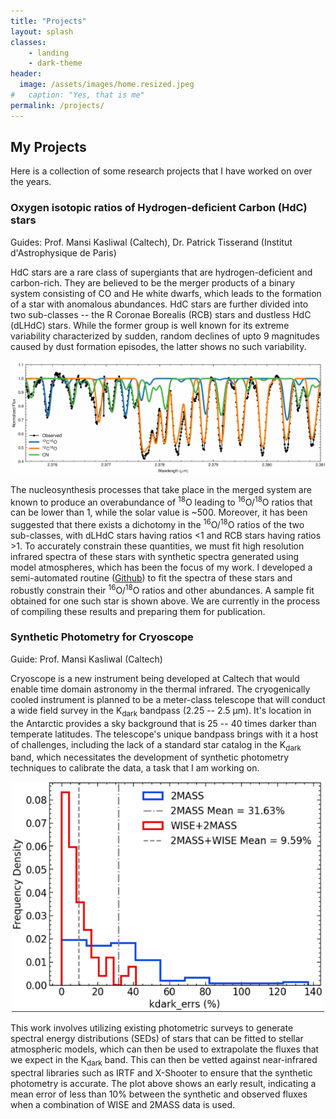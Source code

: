 ```yaml
---
title: "Projects"
layout: splash
classes: 
    - landing
    - dark-theme
header:
  image: /assets/images/home.resized.jpeg
#   caption: "Yes, that is me"
permalink: /projects/
---
```


## My Projects

Here is a collection of some research projects that I have worked on over the years.

### Oxygen isotopic ratios of Hydrogen-deficient Carbon (HdC) stars
Guides: Prof. Mansi Kasliwal (Caltech), Dr. Patrick Tisserand (Institut d'Astrophysique de Paris)

HdC stars are a rare class of supergiants that are hydrogen-deficient and carbon-rich. They are believed to be the merger products of a binary system consisting of CO and He white dwarfs, which leads to the formation of a star with anomalous abundances. HdC stars are further divided into two sub-classes -- the R Coronae Borealis (RCB) stars and dustless HdC (dLHdC) stars. While the former group is well known for its extreme variability characterized by sudden, random declines of upto 9 magnitudes caused by dust formation episodes, the latter shows no such variability. 

<p align="center">
  <img src="/assets/images/hdc.png" alt="fit" width="800px">
</p>

The nucleosynthesis processes that take place in the merged system are known to produce an overabundance of <sup>18</sup>O leading to <sup>16</sup>O/<sup>18</sup>O ratios that can be lower than 1, while the solar value is ~500. Moreover, it has been suggested that there exists a dichotomy in the <sup>16</sup>O/<sup>18</sup>O ratios of the two sub-classes, with dLHdC stars having ratios <1 and RCB stars having ratios >1. To accurately constrain these quantities, we must fit high resolution infrared spectra of these stars with synthetic spectra generated using model atmospheres, which has been the focus of my work. I developed a semi-automated routine ([Github](https://github.com/advaitmehla/TSFitPy)) to fit the spectra of these stars and robustly constrain their <sup>16</sup>O/<sup>18</sup>O ratios and other abundances. A sample fit obtained for one such star is shown above. We are currently in the process of compiling these results and preparing them for publication.

### Synthetic Photometry for Cryoscope
Guide: Prof. Mansi Kasliwal (Caltech)

Cryoscope is a new instrument being developed at Caltech that would enable time domain astronomy in the thermal infrared. The cryogenically cooled instrument is planned to be a meter-class telescope that will conduct a wide field survey in the K<sub>dark</sub> bandpass (2.25 -- 2.5 µm). It's location in the Antarctic provides a sky background that is 25 -- 40 times darker than temperate latitudes. The telescope's unique bandpass brings with it a host of challenges, including the lack of a standard star catalog in the K<sub>dark</sub> band, which necessitates the development of synthetic photometry techniques to calibrate the data, a task that I am working on.

<p align="center">
  <img src="/assets/images/cryo.png" alt="fit" width="500px">
</p>

This work involves utilizing existing photometric surveys to generate spectral energy distributions (SEDs) of stars that can be fitted to stellar atmospheric models, which can then be used to extrapolate the fluxes that we expect in the K<sub>dark</sub> band. This can then be vetted against near-infrared spectral libraries such as IRTF and X-Shooter to ensure that the synthetic photometry is accurate. The plot above shows an early result, indicating a mean error of less than 10% between the synthetic and observed fluxes when a combination of WISE and 2MASS data is used.


